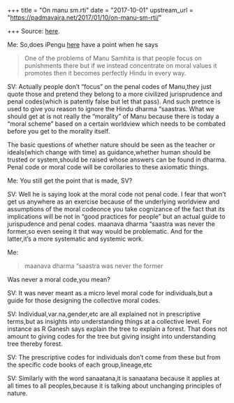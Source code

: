 +++
title = "On manu sm.rti"
date = "2017-10-01"
upstream_url = "https://padmavajra.net/2017/01/10/on-manu-sm-rti/"

+++
Source: [here](https://padmavajra.net/2017/01/10/on-manu-sm-rti/).

Me: So,does iPengu
[here](https://www.reddit.com/r/hinduism/comments/5kwpna/perhaps_hinduism_should_be_called_satdharma/)
have a point when he says

> One of the problems of Manu Samhita is that people focus on
> punishments there but if we instead concentrate on moral values it
> promotes then it becomes perfectly Hindu in every way.

SV: Actually people don’t “focus” on the penal codes of Manu,they just
quote those and pretend they belong to a more civilized jurisprudence
and penal codes(which is patently false but let that pass). And such
pretnce is used to give you reason to ignore the Hindu dharma “saastras.
What we should get at is not really the “morality” of Manu because there
is today a “moral scheme” based on a certain worldview which needs to be
combated before you get to the morality itself.

The basic questions of whether nature should be seen as the teacher or
ideals(which change with time) as guidance,whether human should be
trusted or system,should be raised whose answers can be found in dharma.
Penal code or moral code will be corollaries to these axiomatic things.

Me: You still get the point that is made, SV?

SV: Well he is saying look at the moral code not penal code. I fear that
won’t get us anywhere as an exercise because of the underlying worldview
and assumptions of the moral codeonce you take cognizance of the fact
that its implications will be not in “good practices for people” but an
actual guide to jurispudence and penal codes. maanava dharma “saastra
was never the former,so even seeing it that way would be problematic.
And for the latter,it’s a more systematic and systemic work.

Me:

> maanava dharma “saastra was never the former

Was never a moral code,you mean?

SV: It was never meant as a micro level moral code for individuals,but a
guide for those designing the collective moral codes.

SV: Individual,var.na,gender,etc are all explained not in prescriptive
terms,but as insights into understanding things at a collective level.
For instance as R Ganesh says explain the tree to explain a forest. That
does not amount to giving codes for the tree but giving insight into
understanding tree thereby forest.

SV: The prescriptive codes for individuals don’t come from these but
from the specific code books of each group,lineage,etc

SV: Similarly with the word sanaatana,it is sanaatana because it applies
at all times to all peoples,because it is talking about unchanging
principles of nature.


